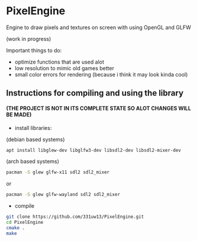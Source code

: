 # PixelEngine
Engine to draw pixels and textures on screen with using OpenGL and GLFW

(work in progress)

Important things to do:
  - optimize functions that are used alot
  - low resolution to mimic old games better
  - small color errors for rendering (because i think it may look kinda cool)


## Instructions for compiling and using the library
#### (THE PROJECT IS NOT IN ITS COMPLETE STATE SO ALOT CHANGES WILL BE MADE)

- install libraries:

(debian based systems)
```bash
apt install libglew-dev libglfw3-dev libsdl2-dev libsdl2-mixer-dev
```

(arch based systems)
```bash
pacman -S glew glfw-x11 sdl2 sdl2_mixer
```
or
```bash
pacman -S glew glfw-wayland sdl2 sdl2_mixer
```

- compile

```bash
git clone https://github.com/331uw13/PixelEngine.git
cd PixelEngine
cmake .
make
```

